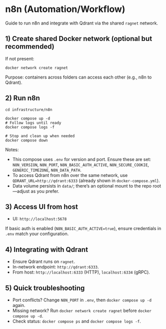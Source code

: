 # n8n (Automation/Workflow)

Guide to run n8n and integrate with Qdrant via the shared `ragnet` network.

## 1) Create shared Docker network (optional but recommended)

If not present:

```
docker network create ragnet
```

Purpose: containers across folders can access each other (e.g., n8n to Qdrant).

## 2) Run n8n

```
cd infrastructure/n8n

docker compose up -d
# Follow logs until ready
docker compose logs -f

# Stop and clean up when needed
docker compose down
```

Notes:

- This compose uses `.env` for version and port. Ensure these are set: `N8N_VERSION`, `N8N_PORT`, `N8N_BASIC_AUTH_ACTIVE`, `N8N_SECURE_COOKIE`, `GENERIC_TIMEZONE`, `N8N_DATA_PATH`.
- To access Qdrant from n8n over the same network, use `QDRANT_URL=http://qdrant:6333` (already shown in `docker-compose.yml`).
- Data volume persists in `data/`; there’s an optional mount to the repo root—adjust as you prefer.

## 3) Access UI from host

- UI: `http://localhost:5678`

If basic auth is enabled (`N8N_BASIC_AUTH_ACTIVE=true`), ensure credentials in `.env` match your configuration.

## 4) Integrating with Qdrant

- Ensure Qdrant runs on `ragnet`.
- In-network endpoint: `http://qdrant:6333`.
- From host: `http://localhost:6333` (HTTP), `localhost:6334` (gRPC).

## 5) Quick troubleshooting

- Port conflicts? Change `N8N_PORT` in `.env`, then `docker compose up -d` again.
- Missing network? Run `docker network create ragnet` before `docker compose up -d`.
- Check status: `docker compose ps` and `docker compose logs -f`.
